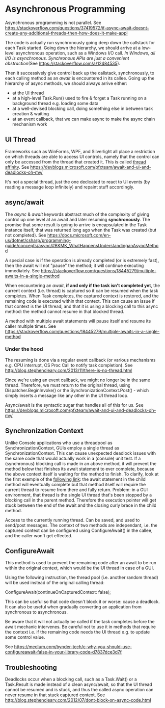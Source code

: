 # Asynchronous Programming

Asynchronous programming is not parallel.
See <https://stackoverflow.com/questions/37419572/if-async-await-doesnt-create-any-additional-threads-then-how-does-it-make-appl>

The code is actually run synchronously going deep down the callstack for each Task started.
Going down the hierarchy, we should arrive at a low-level asynchronous operation, such as a Windows I/O call.
_In Windows, all I/O is asynchronous. Synchronous APIs are just a convenient abstraction_(See <https://stackoverflow.com/a/12484535>).

Then it successively give control back up the callstack, synchronously, to each calling method as an *await* is encountered in its callee.
Going up the hierarchy of async methods, we should always arrive either:

* at the UI thread
* at a high-level Task.Run() used to fire & forget a Task running on a background thread e.g. loading some data
* at a well-devised blocking call, doing something else in between task creation & waiting
* at an event callback, that we can make async to make the async chain mechanism work

## UI Thread

Frameworks such as WinForms, WPF, and Silverlight all place a restriction on which threads are able to access UI controls, namely that the control can only be accessed from the thread that created it.
This is called [thread affinity](https://dailydotnettips.com/what-is-synchronizationcontext-all-about/).
See <https://devblogs.microsoft.com/pfxteam/await-and-ui-and-deadlocks-oh-my/>

It's not a special thread, just the one dedicated to react to UI events (by reading a message loop infinitely) and repaint stuff accordingly.

## async/await

The *async* & *await* keywords abstract much of the complexity of giving control up one level at an await and later resuming **synchronously**.
The promise that some result is going to arrive is encapsulated in the Task instance itself, that was returned long ago when the Task was created (but not completed).
See <https://docs.microsoft.com/en-us/dotnet/csharp/programming-guide/concepts/async/#BKMK_WhatHappensUnderstandinganAsyncMethod>

A special case is if the operation is already completed (or is extremely fast), then the await will not "pause" the method; it will continue executing immediately.
See <https://stackoverflow.com/questions/18445279/multiple-awaits-in-a-single-method>

When encountering an *await*, **if and only if the task isn't completed yet**, the current context (i.e. thread) is captured so it can be resumed when the task completes.
When Task completes, the captured context is restored, and the remaining code is executed within that context.
This can cause an issue if that context is the UI thread, and that it is using a blocking call to this async method: the method cannot resume in that blocked thread.

A method with multiple await statements will pause itself and resume its caller multiple times.
See <https://stackoverflow.com/questions/18445279/multiple-awaits-in-a-single-method>

### Under the hood

The resuming is done via a regular event callback (or various mechanisms e.g. CPU interrupt, OS Proc Call to notify task completion).
See <http://blog.stephencleary.com/2013/11/there-is-no-thread.html>

Since we're using an event callback, we might no longer be in the same thread.
Therefore, we must return to the original thread, using Dispatcher.BeginInvoke() or the SynchronizationContext.Post() - which simply inserts a message like any other in the UI thread loop.

Async/await is the syntactic sugar that handles all of this for us.
See <https://devblogs.microsoft.com/pfxteam/await-and-ui-and-deadlocks-oh-my/>

## Synchronization Context

Unlike Console applications who use a threadpool as SynchronizationContext, GUIs  employ a single thread as SynchronizationContext.
This can cause unexpected deadlock issues with the same code that would actually work in a (console) unit test.
If a (synchronous) blocking call is made in an above method, it will prevent the method below that finishes its await statement to ever complete, because the above context itself is waiting for the method to finish.
To clarify, look at the first exemple of the [following link](https://msdn.microsoft.com/en-us/magazine/jj991977.aspx): the await statement in the child method will eventually complete but that method itself will require the current thread to resume from there and fully return. Problem: in a GUI environment, that thread is the single UI thread that's been stopped by a blocking call in the parent method. Therefore the execution pointer will get stuck between the end of the await and the closing curly brace in the child method.

Access to the currently running thread.
Can be saved, and used to send/post messages.
The context of two methods are independant, i.e. the captured context can be configured using ConfigureAwait() in the callee, and the caller won't get effected.

## ConfigureAwait

This method is used to prevent the remaining code after an await to be run within the original context, which would be the UI thread in case of a GUI.

Using the following instruction, the thread pool (i.e. another random thread) will be used instead of the original calling thread:

  ConfigureAwait(continueOnCapturedContext: false);

This can be useful so that code doesn't block it or worse: cause a deadlock.
It can also be useful when gradually converting an application from synchronous to asynchronous.

Be aware that it will not actually be called if the task completes before the await mechanic intervenes.
Be careful not to use it in methods that require the context i.e. if the remaining code needs the UI thread e.g. to update some control value.

See <https://medium.com/bynder-tech/c-why-you-should-use-configureawait-false-in-your-library-code-d7837dce3d7f>

## Troubleshooting

Deadlocks occur when a blocking call, such as a Task.Wait() or a Task.Result is made instead of a clean async/await, so that the UI thread cannot be resumed and is stuck, and thus the called async operation can never resume in that stuck captured context.
See <http://blog.stephencleary.com/2012/07/dont-block-on-async-code.html>
